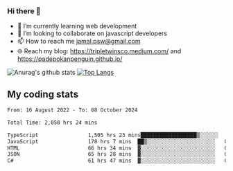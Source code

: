 ### Hi there 👋

<!--
**padepokanpenguin/padepokanpenguin** is a ✨ _special_ ✨ repository because its `README.md` (this file) appears on your GitHub profile.
-->

- 🌱 I’m currently learning  web development
- 👯 I’m looking to collaborate on javascript developers
- 📫 How to reach me jamal.psw@gmail.com
- 🌐 Reach my blog:
   https://tripletwinsco.medium.com/ and
   https://padepokanpenguin.github.io/

![Anurag's github stats](https://github-readme-stats.vercel.app/api?username=padepokanpenguin&count_private=true&disable_animations=false&show_icons=true&theme=default)
[![Top Langs](https://github-readme-stats.vercel.app/api/top-langs/?username=padepokanpenguin&theme=default&layout=compact)](https://github.com/padepokanpenguin)

## My coding stats

<!--START_SECTION:waka-->

```txt
From: 16 August 2022 - To: 08 October 2024

Total Time: 2,050 hrs 24 mins

TypeScript                1,505 hrs 23 mins██████████████████▒░░░░░░   73.42 %
JavaScript                178 hrs 7 mins  ██▒░░░░░░░░░░░░░░░░░░░░░░   08.69 %
HTML                      66 hrs 34 mins  ▓░░░░░░░░░░░░░░░░░░░░░░░░   03.25 %
JSON                      65 hrs 28 mins  ▓░░░░░░░░░░░░░░░░░░░░░░░░   03.19 %
C#                        61 hrs 47 mins  ▓░░░░░░░░░░░░░░░░░░░░░░░░   03.01 %
```

<!--END_SECTION:waka-->


